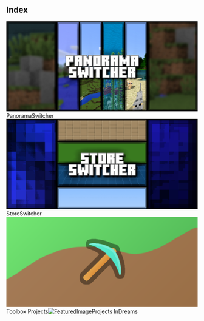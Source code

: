 ## Index

<div class="home-content-container"><a class="home-content-image" href="./PanoramaSwitcher"><img src="./PanoramaSwitcher/latest/upload/panorama-switcher_1.png" onerror="this.src='/assets/images/featuredimage.png'" alt="FeaturedImage"><a>PanoramaSwitcher</a></a><a class="home-content-image" href="./StoreSwitcher"><img src="./StoreSwitcher/latest/upload/store-switcher_1.png" onerror="this.src='/assets/images/featuredimage.png'" alt="FeaturedImage"><a>StoreSwitcher</a></a><a class="home-content-image" href="./Toolbox"><img src="./Toolbox/upload/toolbox_1.png" onerror="this.src='/assets/images/featuredimage.png'" alt="FeaturedImage"><a>Toolbox Projects</a></a><a class="home-content-image" href="./Dreams"><img src="https://assets.indreams.me/images/backgrounds/themes/201912-launch.jpg" onerror="this.src='/assets/images/featuredimage.png'" alt="FeaturedImage"><a>Projects InDreams</a></a></div>
